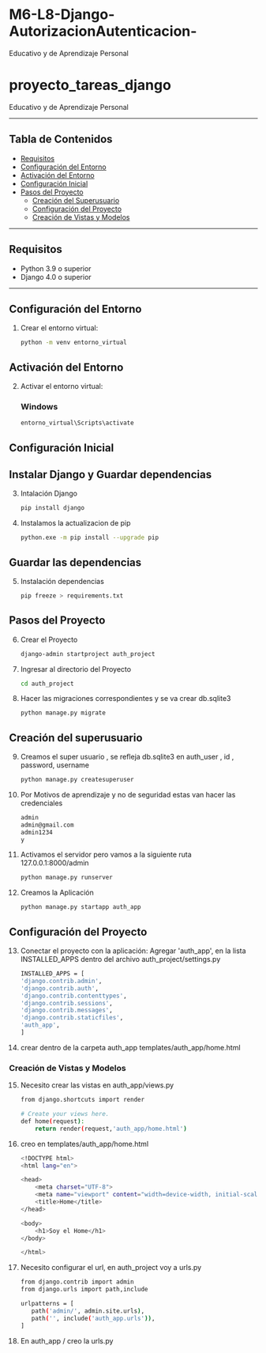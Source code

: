 # M6-L8-Django-AutorizacionAutenticacion-
Educativo y de Aprendizaje Personal

# proyecto_tareas_django
Educativo y de Aprendizaje Personal

---

## Tabla de Contenidos
- [Requisitos](#requisitos)
- [Configuración del Entorno](#configuración-del-entorno)
- [Activación del Entorno](#Activación-del-Entorno)
- [Configuración Inicial](#configuración-inicial)
- [Pasos del Proyecto](#pasos-del-proyecto)
  - [Creación del Superusuario](#Creación-del-Superusuario)
  - [Configuración del Proyecto](#configuración-del-proyecto)
  - [Creación de Vistas y Modelos](#creación-de-vistas-y-modelos)

---
## Requisitos

- Python 3.9 o superior
- Django 4.0 o superior

---
## Configuración del Entorno

1. Crear el entorno virtual:
   ```bash
   python -m venv entorno_virtual 

## Activación del Entorno

2. Activar el entorno virtual:
    ### Windows
    ```bash
    entorno_virtual\Scripts\activate

## Configuración Inicial
## Instalar Django y Guardar dependencias

3. Intalación Django
    ```bash
    pip install django

4. Instalamos la actualizacion de pip
    ```bash
    python.exe -m pip install --upgrade pip

## Guardar las dependencias
5. Instalación dependencias
    ```bash
   pip freeze > requirements.txt

## Pasos del Proyecto
6. Crear el Proyecto
    ```bash
    django-admin startproject auth_project

7. Ingresar al directorio del Proyecto
    ```bash
    cd auth_project

8. Hacer las migraciones correspondientes y se va crear db.sqlite3
    ```bash
    python manage.py migrate

## Creación del superusuario
9. Creamos el super usuario , se refleja db.sqlite3 en auth_user , id , password, username
    ```bash
    python manage.py createsuperuser 

10. Por Motivos de aprendizaje y no de seguridad estas van hacer las credenciales 
    ```bash
    admin
    admin@gmail.com
    admin1234
    y

11. Activamos el servidor pero vamos a la siguiente ruta 127.0.0.1:8000/admin 
    ```bash
    python manage.py runserver

12. Creamos la Aplicación 
    ```bash
    python manage.py startapp auth_app

## Configuración del Proyecto

13. Conectar el proyecto con la aplicación: Agregar 'auth_app', en la lista INSTALLED_APPS dentro del archivo auth_project/settings.py

    ```bash
    INSTALLED_APPS = [
    'django.contrib.admin',
    'django.contrib.auth',
    'django.contrib.contenttypes',
    'django.contrib.sessions',
    'django.contrib.messages',
    'django.contrib.staticfiles',
    'auth_app',
    ]

14. crear dentro de la carpeta auth_app      templates/auth_app/home.html

### Creación de Vistas y Modelos

15. Necesito crear las vistas en auth_app/views.py 

    ```bash
    from django.shortcuts import render

    # Create your views here.
    def home(request):
        return render(request,'auth_app/home.html')

16. creo en templates/auth_app/home.html

    ```bash
    <!DOCTYPE html>
    <html lang="en">

    <head>
        <meta charset="UTF-8">
        <meta name="viewport" content="width=device-width, initial-scale=1.0">
        <title>Home</title>
    </head>

    <body>
        <h1>Soy el Home</h1>
    </body>

    </html>

17. Necesito configurar el url, en auth_project voy a urls.py
     ```bash
    from django.contrib import admin
    from django.urls import path,include

    urlpatterns = [
        path('admin/', admin.site.urls),
        path('', include('auth_app.urls')),
    ]

18. En auth_app / creo la urls.py


